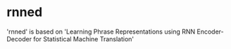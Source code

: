 # rnned
'rnned' is based on 'Learning Phrase Representations using RNN Encoder-Decoder for Statistical Machine Translation' 
